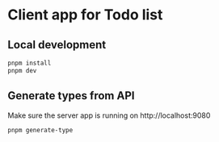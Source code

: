 # Client app for Todo list

## Local development

```sh
pnpm install
pnpm dev
```

## Generate types from API

Make sure the server app is running on http://localhost:9080

```sh
pnpm generate-type
```
